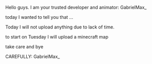 Hello guys.
 I am your trusted developer and animator: GabrielMax_

today I wanted to tell you that ...

Today I will not upload anything due to lack of time.

to start on Tuesday I will upload a minecraft map

take care and bye

CAREFULLY: GabrielMax_
